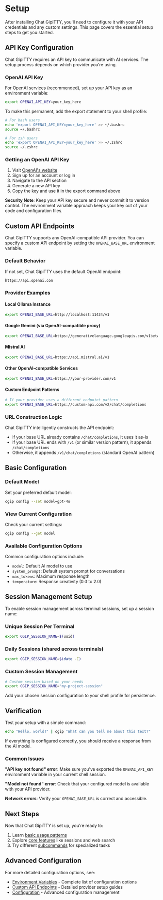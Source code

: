# Setup

After installing Chat GipiTTY, you'll need to configure it with your API credentials and any custom settings. This page covers the essential setup steps to get you started.

## API Key Configuration

Chat GipiTTY requires an API key to communicate with AI services. The setup process depends on which provider you're using.

### OpenAI API Key

For OpenAI services (recommended), set up your API key as an environment variable:

```sh
export OPENAI_API_KEY=your_key_here
```

To make this permanent, add the export statement to your shell profile:

```sh
# For bash users
echo 'export OPENAI_API_KEY=your_key_here' >> ~/.bashrc
source ~/.bashrc

# For zsh users  
echo 'export OPENAI_API_KEY=your_key_here' >> ~/.zshrc
source ~/.zshrc
```

### Getting an OpenAI API Key

1. Visit [OpenAI's website](https://openai.com)
2. Sign up for an account or log in
3. Navigate to the API section
4. Generate a new API key
5. Copy the key and use it in the export command above

**Security Note**: Keep your API key secure and never commit it to version control. The environment variable approach keeps your key out of your code and configuration files.

## Custom API Endpoints

Chat GipiTTY supports any OpenAI-compatible API provider. You can specify a custom API endpoint by setting the `OPENAI_BASE_URL` environment variable.

### Default Behavior

If not set, Chat GipiTTY uses the default OpenAI endpoint:
```
https://api.openai.com
```

### Provider Examples

#### Local Ollama Instance
```sh
export OPENAI_BASE_URL=http://localhost:11434/v1
```

#### Google Gemini (via OpenAI-compatible proxy)
```sh
export OPENAI_BASE_URL=https://generativelanguage.googleapis.com/v1beta
```

#### Mistral AI
```sh
export OPENAI_BASE_URL=https://api.mistral.ai/v1
```

#### Other OpenAI-compatible Services
```sh
export OPENAI_BASE_URL=https://your-provider.com/v1
```

#### Custom Endpoint Patterns
```sh
# If your provider uses a different endpoint pattern
export OPENAI_BASE_URL=https://custom-api.com/v2/chat/completions
```

### URL Construction Logic

Chat GipiTTY intelligently constructs the API endpoint:

- If your base URL already contains `/chat/completions`, it uses it as-is
- If your base URL ends with `/v1` (or similar version pattern), it appends `/chat/completions`
- Otherwise, it appends `/v1/chat/completions` (standard OpenAI pattern)

## Basic Configuration

### Default Model

Set your preferred default model:

```sh
cgip config --set model=gpt-4o
```

### View Current Configuration

Check your current settings:

```sh
cgip config --get model
```

### Available Configuration Options

Common configuration options include:

- `model`: Default AI model to use
- `system_prompt`: Default system prompt for conversations
- `max_tokens`: Maximum response length
- `temperature`: Response creativity (0.0 to 2.0)

## Session Management Setup

To enable session management across terminal sessions, set up a session name:

### Unique Session Per Terminal
```sh
export CGIP_SESSION_NAME=$(uuid)
```

### Daily Sessions (shared across terminals)
```sh
export CGIP_SESSION_NAME=$(date -I)
```

### Custom Session Management
```sh
# Custom session based on your needs
export CGIP_SESSION_NAME="my-project-session"
```

Add your chosen session configuration to your shell profile for persistence.

## Verification

Test your setup with a simple command:

```sh
echo "Hello, world!" | cgip "What can you tell me about this text?"
```

If everything is configured correctly, you should receive a response from the AI model.

### Common Issues

**"API key not found" error**: Make sure you've exported the `OPENAI_API_KEY` environment variable in your current shell session.

**"Model not found" error**: Check that your configured model is available with your API provider.

**Network errors**: Verify your `OPENAI_BASE_URL` is correct and accessible.

## Next Steps

Now that Chat GipiTTY is set up, you're ready to:

1. Learn [basic usage patterns](./basic-usage.md)
2. Explore [core features](./core-features.md) like sessions and web search
3. Try different [subcommands](./subcommands.md) for specialized tasks

## Advanced Configuration

For more detailed configuration options, see:

- [Environment Variables](./environment-variables.md) - Complete list of configuration options
- [Custom API Endpoints](./custom-api-endpoints.md) - Detailed provider setup guides
- [Configuration](./configuration.md) - Advanced configuration management